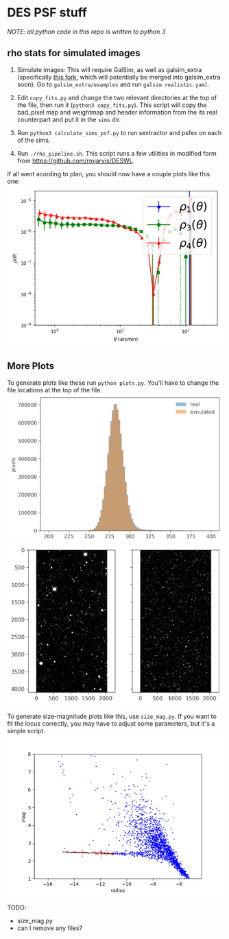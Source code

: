 DES PSF stuff
=============

*NOTE: all python code in this repo is written to python 3*

rho stats for simulated images
------------------------------

1. Simulate images: This will require GalSim, as well as galsim_extra (specifically [this fork](https://github.com/ajwheeler/galsim_extra), which will potentially be merged into galsim_extra soon). Go to `galsim_extra/examples` and run `galsim realistic.yaml`.

2. Edit `copy_fits.py` and change the two relevant directories at the top of the file, then run it (`python3 copy_fits.py`).  This script will copy the bad_pixel map and weightmap and header information from the its real counterpart and put it in the `sims` dir.

3. Run `python3 calculate_sims_psf.py` to run sextractor and psfex on each of the sims.

4. Run `./rho_pipeline.sh`.  This script runs a few utilities in modified form from https://github.com/rmjarvis/DESWL.

If all went acording to plan, you should now have a couple plots like this one:
![rho1](https://raw.githubusercontent.com/ajwheeler/deswlpsf/master/figures/rho1_all_%5Bb'r'%5D.png "rho1")

More Plots
----------
To generate plots like these run `python plots.py`.  You'll have to change the file locations at the top of the file.
![histogram](https://raw.githubusercontent.com/ajwheeler/deswlpsf/master/figures/histogram.png "histogram")
![image](https://raw.githubusercontent.com/ajwheeler/deswlpsf/master/figures/image.png "image")


To generate size-magnitude plots like this, use `size_mag.py`. If you want to fit the locus correctly, you may have to adjust some parameters, but it's a simple script.
![size-mag](https://raw.githubusercontent.com/ajwheeler/deswlpsf/master/figures/size_mag.png "size_mag")

TODO:
- size_mag.py
- can I remove any files?
